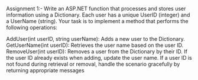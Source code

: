 Assignment 1:-
Write an ASP.NET function that processes and stores user information using a Dictionary. Each user has a unique UserID (integer) and a UserName (string). Your task is to implement a method that performs the following operations:

AddUser(int userID, string userName): Adds a new user to the Dictionary.
GetUserName(int userID): Retrieves the user name based on the user ID.
RemoveUser(int userID): Removes a user from the Dictionary by their ID.
If the user ID already exists when adding, update the user name. If a user ID is not found during retrieval or removal, handle the scenario gracefully by returning appropriate messages
